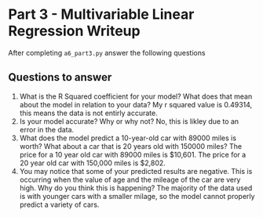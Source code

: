 # Part 3 - Multivariable Linear Regression Writeup

After completing `a6_part3.py` answer the following questions

## Questions to answer

1. What is the R Squared coefficient for your model? What does that mean about the model in relation to your data?
My r squared value is 0.49314, this means the data is not entirly accurate.
2. Is your model accurate? Why or why not?
No, this is likley due to an error in the data.
3. What does the model predict a 10-year-old car with 89000 miles is worth? What about a car that is 20 years old with 150000 miles?
The price for a 10 year old car with 89000 miles is $10,601. The  price for a 20 year old car with 150,000 miles is $2,802.
4. You may notice that some of your predicted results are negative. This is occurring when the value of age and the mileage of the car are very high. Why do you think this is happening?
The majority of the data used is with younger cars with a smaller milage, so the model cannot properly predict a variety of cars.